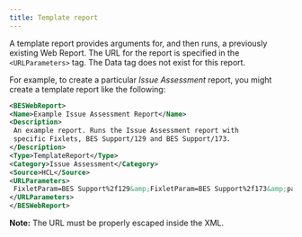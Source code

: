 ```yaml
---
title: Template report
---
```


A template report provides arguments for, and then runs, a previously existing
Web Report. The URL for the report is specified in the ```<URLParameters>``` tag.
The Data tag does not exist for this report.

For example, to create a particular *Issue Assessment* report, you might create a
template report like the following:

```xml
<BESWebReport>
<Name>Example Issue Assessment Report</Name>
<Description>
 An example report. Runs the Issue Assessment report with
 specific Fixlets, BES Support/129 and BES Support/173.
</Description>
<Type>TemplateReport</Type>
<Category>Issue Assessment</Category>
<Source>HCL</Source>
<URLParameters>
 FixletParam=BES Support%2f129&amp;FixletParam=BES Support%2f173&amp;page=VAReport
</URLParameters>
</BESWebReport>
```

**Note:** The URL must be properly escaped inside the XML.
